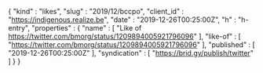 {
  "kind" : "likes",
  "slug" : "2019/12/bccpo",
  "client_id" : "https://indigenous.realize.be",
  "date" : "2019-12-26T00:25:00Z",
  "h" : "h-entry",
  "properties" : {
    "name" : [ "Like of https://twitter.com/bmorg/status/1209894005921796096" ],
    "like-of" : [ "https://twitter.com/bmorg/status/1209894005921796096" ],
    "published" : [ "2019-12-26T00:25:00Z" ],
    "syndication" : [ "https://brid.gy/publish/twitter" ]
  }
}
